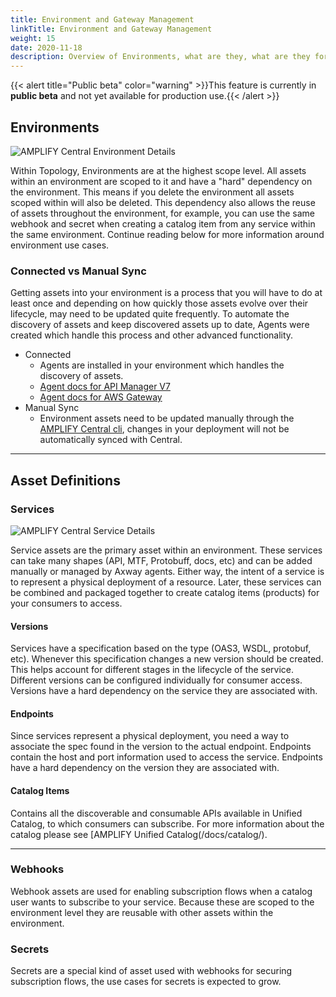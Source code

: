 ```yaml
---
title: Environment and Gateway Management
linkTitle: Environment and Gateway Management
weight: 15
date: 2020-11-18
description: Overview of Environments, what are they, what are they for, what can I do with them, a glossary of basic terms, a few pictures.
---
```


{{< alert title="Public beta" color="warning" >}}This feature is currently in **public beta** and not yet available for production use.{{< /alert >}}

## Environments

![AMPLIFY Central Environment Details](/Images/central/env_and_gateway_mgmt/EnvironmentDetailsPage.png)

Within Topology, Environments are at the highest scope level. All assets within an environment are scoped to it and have a "hard" dependency on the environment. This means if you delete the environment all assets scoped within will also be deleted. This dependency also allows the reuse of assets throughout the environment, for example, you can use the same webhook and secret when creating a catalog item from any service within the same environment. Continue reading below for more information around environment use cases.

### Connected vs Manual Sync

Getting assets into your environment is a process that you will have to do at least once and depending on how quickly those assets evolve over their lifecycle, may need to be updated quite frequently. To automate the discovery of assets and keep discovered assets up to date, Agents were created which handle this process and other advanced functionality.

* Connected
    * Agents are installed in your environment which handles the discovery of assets.
    * [Agent docs for API Manager V7](/docs/central/connect-api-manager/)
    * [Agent docs for AWS Gateway](/docs/central/connect-aws-gateway/)
* Manual Sync
    * Environment assets need to be updated manually through the [AMPLIFY Central cli](/docs/central/cli_central/), changes in your deployment will not be automatically synced with Central.

---

## Asset Definitions

### Services

![AMPLIFY Central Service Details](/Images/central/env_and_gateway_mgmt/ServiceDetailsPage.png)

Service assets are the primary asset within an environment. These services can take many shapes (API, MTF, Protobuff, docs, etc) and can be added manually or managed by Axway agents. Either way, the intent of a service is to represent a physical deployment of a resource. Later, these services can be combined and packaged together to create catalog items (products) for your consumers to access.

#### Versions

Services have a specification based on the type (OAS3, WSDL, protobuf, etc). Whenever this specification changes a new version should be created. This helps account for different stages in the lifecycle of the service. Different versions can be configured individually for consumer access. Versions have a hard dependency on the service they are associated with.

#### Endpoints

Since services represent a physical deployment, you need a way to associate the spec found in the version to the actual endpoint. Endpoints contain the host and port information used to access the service. Endpoints have a hard dependency on the version they are associated with.

#### Catalog Items

Contains all the discoverable and consumable APIs available in Unified Catalog, to which consumers can subscribe. For more information about the catalog please see [AMPLIFY Unified Catalog(/docs/catalog/).

---

### Webhooks

Webhook assets are used for enabling subscription flows when a catalog user wants to subscribe to your service. Because these are scoped to the environment level they are reusable with other assets within the environment.

### Secrets

Secrets are a special kind of asset used with webhooks for securing subscription flows, the use cases for secrets is expected to grow.
